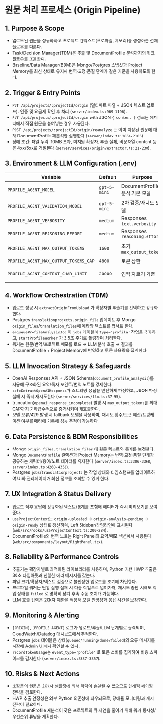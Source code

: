 # 원문 처리 프로세스 (Origin Pipeline)

## 1. Purpose & Scope
- 업로드된 원문을 정규화하고 프로젝트 컨텍스트(프로파일, 메모리)를 생성하는 전체 플로우를 다룬다.
- Task/Decision Manager(TDM)은 추출 및 DocumentProfile 분석까지의 워크플로우를 조율한다.
- Baseline/Data Manager(BDM)은 Mongo/Postgres 스냅샷과 Project Memory를 최신 상태로 유지해 번역·교정·품질 단계가 같은 기준을 사용하도록 한다.

## 2. Trigger & Entry Points
- `PUT /api/projects/:projectId/origin` (멀티파트 파일 + JSON 텍스트 업로드). 인증 및 요금제 확인 후 처리 (`server/index.ts:969-1196`).
- `PUT /api/projects/:projectId/origin` with JSON `{ content }` 경로는 에디터에서 직접 원문을 붙여넣는 경우 사용된다.
- `POST /api/projects/:projectId/origin/reanalyze` 는 이미 저장된 원문에 대해 DocumentProfile 재분석만 실행한다 (`server/index.ts:2056-2105`).
- 장애 조건: 파일 누락, 10MB 초과, 미지원 확장자, 추출 실패, 비문자열 content 등은 4xx/5xx로 거절된다 (`server/services/origin/extractor.ts:21-238`).

## 3. Environment & LLM Configuration (.env)
| Variable | Default | Purpose | Notes |
| --- | --- | --- | --- |
| `PROFILE_AGENT_MODEL` | `gpt-5-mini` | DocumentProfile 분석 기본 모델 | 운영 환경에서 `gpt-5` 로 오버라이드하여 고품질 유지 중.
| `PROFILE_AGENT_VALIDATION_MODEL` | `gpt-5-mini` | 2차 검증/재시도 모델 | 모델 호출 실패·JSON 오류 시 fallback.
| `PROFILE_AGENT_VERBOSITY` | `medium` | Responses `text.verbosity` | `low/medium/high`.
| `PROFILE_AGENT_REASONING_EFFORT` | `medium` | Responses `reasoning.effort` | `minimal/low/medium/high`.
| `PROFILE_AGENT_MAX_OUTPUT_TOKENS` | `1600` | 초기 `max_output_tokens` | truncation 시 1.5~2배 증액. 상한은 아래 CAP.
| `PROFILE_AGENT_MAX_OUTPUT_TOKENS_CAP` | `4800` | 토큰 상한 | CAP 도달 시 실패 처리.
| `PROFILE_AGENT_CONTEXT_CHAR_LIMIT` | `20000` | 입력 자르기 기준 | 초과 텍스트는 균등 샘플링 후 LLM에 전달.

## 4. Workflow Orchestration (TDM)
- 업로드 성공 시 `extractOriginFromUpload` 가 확장자별 추출기를 선택하고 정규화한다.
- Postgres `translationprojects.origin_file` 업데이트 후 Mongo `origin_files`/`translation_files`에 메타와 텍스트를 업서트 한다.
- `enqueueProfileAnalysisJob` 이 `jobs` 테이블에 `type='profile'` 작업을 추가하고, `startProfileWorker` 가 2.5초 주기로 폴링하며 처리한다.
- 워커는 원문/번역/프로젝트 메모를 로드 → LLM 분석 호출 → 결과를 DocumentProfile + Project Memory에 반영하고 토큰 사용량을 집계한다.

## 5. LLM Invocation Strategy & Safeguards
- OpenAI Responses API + JSON Schema(`document_profile_analysis`)를 사용해 구조화된 요약/독자 포인트/번역 노트를 강제한다.
- `safeExtractOpenAIResponse`가 스트리밍 응답을 안전하게 파싱하고, JSON 파싱 실패 시 즉시 재시도한다 (`server/services/llm.ts:37-95`).
- truncation(`openai_response_incomplete`) 발생 시 `max_output_tokens`를 최대 CAP까지 기하급수적으로 증가시키며 재호출한다.
- 모델 오류/429 발생 시 fallback 모델을 사용하며, 재시도 횟수/토큰 예산/트렁케이션 여부를 메타에 기록해 성능 추적이 가능하다.

## 6. Data Persistence & BDM Responsibilities
- Mongo `origin_files`, `translation_files` 에 원문 텍스트와 통계를 보전한다.
- Mongo `DocumentProfile` 컬렉션과 Project Memory는 번역·교정·품질 단계가 공유하는 캐릭터/용어/노트 데이터를 유지한다 (`server/index.ts:3306-3368`, `server/index.ts:4268-4352`).
- Postgres `jobs`/`translationprojects` 는 작업 상태와 타임스탬프를 업데이트하여 UI와 관리페이지가 최신 정보를 조회할 수 있게 한다.

## 7. UX Integration & Status Delivery
- 업로드 직후 응답에 정규화된 텍스트/통계를 포함해 에디터가 즉시 미리보기를 보여준다.
- `useProjectContext`는 `origin-uploaded` → `origin-analysis-pending` → `origin-ready` 상태로 갱신하며, Left Sidebar/타임라인에 표시된다 (`web/src/hooks/useProjectContext.ts:200-284`).
- DocumentProfile와 번역 노트는 Right Panel의 요약/메모 섹션에서 사용된다 (`web/src/components/layout/RightPanel.tsx`).

## 8. Reliability & Performance Controls
- 추출기는 확장자별로 최적화된 라이브러리를 사용하며, Python 기반 HWP 추출은 30초 타임아웃과 친절한 에러 메시지를 갖는다.
- 파일 크기/확장자/텍스트 검증으로 불안정한 업로드를 초기에 차단한다.
- 프로파일 워커는 단일 실행 실패 시 다음 작업으로 넘어가며, 재시도 중단 시에도 작업 상태를 `failed` 로 명확히 남겨 후속 수동 조치가 가능하다.
- LLM 호출 입력은 20k자 제한을 적용해 모델 안정성과 응답 시간을 보장한다.

## 9. Monitoring & Alerting
- `[ORIGIN]`, `[PROFILE_AGENT]` 로그가 업로드/추출/LLM 단계별로 출력되며, CloudWatch/Datadog 대시보드에서 추적한다.
- Postgres `jobs` 테이블은 상태(`queued/running/done/failed`)와 오류 메시지를 저장해 Admin UI에서 확인할 수 있다.
- `recordTokenUsage`는 `event_type='profile'` 로 토큰 소비를 집계하여 비용 스파이크를 감시한다 (`server/index.ts:3337-3357`).

## 10. Risks & Next Actions
- 초장문의 원문은 20k자 샘플링에 의해 맥락이 손실될 수 있으므로 단계적 페이징 전략을 검토한다.
- HWP 추출 안정성은 외부 Python 의존성에 좌우되므로, 장애율 모니터링과 캐시 전략이 필요하다.
- DocumentProfile 재분석이 잦은 프로젝트의 큐 지연을 줄이기 위해 워커 동시성/우선순위 튜닝을 계획한다.
